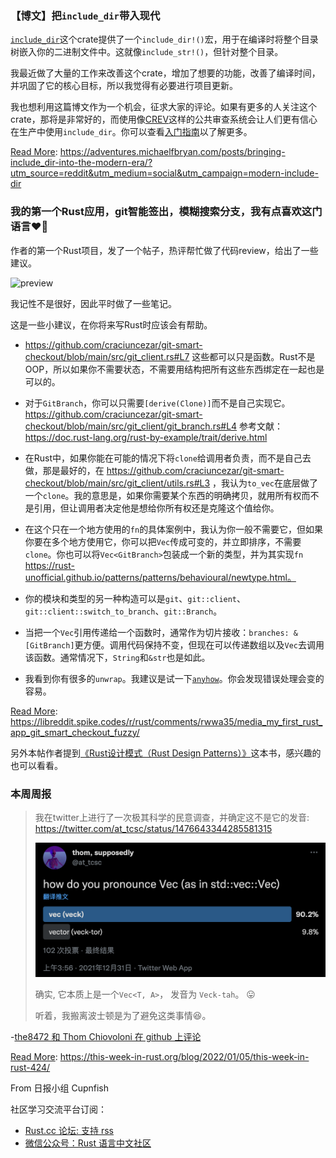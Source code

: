 ### 【博文】把`include_dir`带入现代 

[`include_dir`](https://crates.io/crates/include_dir)这个crate提供了一个`include_dir!()`宏，用于在编译时将整个目录树嵌入你的二进制文件中。这就像`include_str!()`，但针对整个目录。

我最近做了大量的工作来改善这个crate，增加了想要的功能，改善了编译时间，并巩固了它的核心目标，所以我觉得有必要进行项目更新。

我也想利用这篇博文作为一个机会，征求大家的评论。如果有更多的人关注这个crate，那将是非常好的，而使用像[CREV](https://web.crev.dev/rust-reviews/)这样的公共审查系统会让人们更有信心在生产中使用`include_dir`。你可以查看[入门指南](https://github.com/crev-dev/cargo-crev/blob/master/cargo-crev/src/doc/getting_started.md)以了解更多。

[Read More](https://adventures.michaelfbryan.com/posts/bringing-include_dir-into-the-modern-era/?utm_source=reddit&utm_medium=social&utm_campaign=modern-include-dir): https://adventures.michaelfbryan.com/posts/bringing-include_dir-into-the-modern-era/?utm_source=reddit&utm_medium=social&utm_campaign=modern-include-dir


### 我的第一个Rust应用，git智能签出，模糊搜索分支，我有点喜欢这门语言❤️🦀 

作者的第一个Rust项目，发了一个帖子，热评帮忙做了代码review，给出了一些建议。

![preview](https://libreddit.spike.codes/img/1a8jmq5xhx981.gif)

我记性不是很好，因此平时做了一些笔记。

这是一些小建议，在你将来写Rust时应该会有帮助。

- https://github.com/craciuncezar/git-smart-checkout/blob/main/src/git_client.rs#L7 这些都可以只是函数。Rust不是OOP，所以如果你不需要状态，不需要用结构把所有这些东西绑定在一起也是可以的。

- 对于`GitBranch`，你可以只需要`[derive(Clone)]`而不是自己实现它。https://github.com/craciuncezar/git-smart-checkout/blob/main/src/git_client/git_branch.rs#L4 参考文献：https://doc.rust-lang.org/rust-by-example/trait/derive.html

- 在Rust中，如果你能在可能的情况下将`clone`给调用者负责，而不是自己去做，那是最好的，在 https://github.com/craciuncezar/git-smart-checkout/blob/main/src/git_client/utils.rs#L3 ，我认为`to_vec`在底层做了一个`clone`。我的意思是，如果你需要某个东西的明确拷贝，就用所有权而不是引用，但让调用者决定他是想给你所有权还是克隆这个值给你。

- 在这个只在一个地方使用的`fn`的具体案例中，我认为你一般不需要它，但如果你要在多个地方使用它，你可以把`Vec`传成可变的，并立即排序，不需要`clone`。你也可以将`Vec<GitBranch>`包装成一个新的类型，并为其实现`fn` https://rust-unofficial.github.io/patterns/patterns/behavioural/newtype.html。

- 你的模块和类型的另一种构造可以是`git`、`git::client`、`git::client::switch_to_branch`、`git::Branch`。

- 当把一个`Vec`引用传递给一个函数时，通常作为切片接收：`branches: &[GitBranch]`更方便。调用代码保持不变，但现在可以传递数组以及`Vec`去调用该函数。通常情况下，`String`和`&str`也是如此。

- 我看到你有很多的`unwrap`。我建议是试一下[`anyhow`](https://docs.rs/anyhow/latest/anyhow/)。你会发现错误处理会变的容易。


[Read More](https://libreddit.spike.codes/r/rust/comments/rwwa35/media_my_first_rust_app_git_smart_checkout_fuzzy/): https://libreddit.spike.codes/r/rust/comments/rwwa35/media_my_first_rust_app_git_smart_checkout_fuzzy/

另外本帖作者提到[《Rust设计模式（Rust Design Patterns）》](https://rust-unofficial.github.io/patterns/)这本书，感兴趣的也可以看看。

### 本周周报

> 我在twitter上进行了一次极其科学的民意调查，并确定这不是它的发音: https://twitter.com/at_tcsc/status/1476643344285581315
> 
> ![pronounced](./pronounced.png)
>
> 确实, 它本质上是一个`Vec<T, A>`， 发音为 `Veck-tah`。 😛
> 
> 听着，我搬离波士顿是为了避免这类事情😆。

-[the8472 和 Thom Chiovoloni 在 github 上评论](https://github.com/rust-lang/rust/pull/92463#discussion_r777059401)

[Read More](https://this-week-in-rust.org/blog/2022/01/05/this-week-in-rust-424/): https://this-week-in-rust.org/blog/2022/01/05/this-week-in-rust-424/

From 日报小组 Cupnfish

社区学习交流平台订阅：

- [Rust.cc 论坛: 支持 rss](https://rustcc.cn/)
- [微信公众号：Rust 语言中文社区](https://rustcc.cn/article?id=ed7c9379-d681-47cb-9532-0db97d883f62)